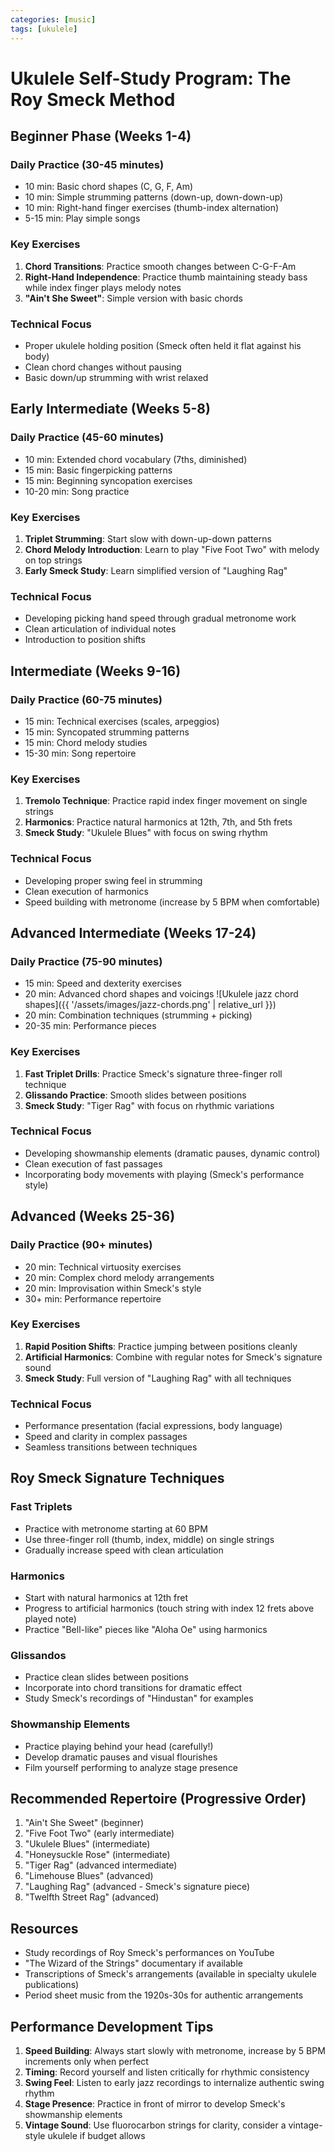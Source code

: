 ```yaml
---
categories: [music]
tags: [ukulele]
---
```


# Ukulele Self-Study Program: The Roy Smeck Method

## Beginner Phase (Weeks 1-4)

### Daily Practice (30-45 minutes)
- 10 min: Basic chord shapes (C, G, F, Am)
- 10 min: Simple strumming patterns (down-up, down-down-up)
- 10 min: Right-hand finger exercises (thumb-index alternation)
- 5-15 min: Play simple songs

### Key Exercises
1. **Chord Transitions**: Practice smooth changes between C-G-F-Am
2. **Right-Hand Independence**: Practice thumb maintaining steady bass while index finger plays melody notes
3. **"Ain't She Sweet"**: Simple version with basic chords

### Technical Focus
- Proper ukulele holding position (Smeck often held it flat against his body)
- Clean chord changes without pausing
- Basic down/up strumming with wrist relaxed

## Early Intermediate (Weeks 5-8)

### Daily Practice (45-60 minutes)
- 10 min: Extended chord vocabulary (7ths, diminished)
- 15 min: Basic fingerpicking patterns
- 15 min: Beginning syncopation exercises
- 10-20 min: Song practice

### Key Exercises
1. **Triplet Strumming**: Start slow with down-up-down patterns
2. **Chord Melody Introduction**: Learn to play "Five Foot Two" with melody on top strings
3. **Early Smeck Study**: Learn simplified version of "Laughing Rag"

### Technical Focus
- Developing picking hand speed through gradual metronome work
- Clean articulation of individual notes
- Introduction to position shifts

## Intermediate (Weeks 9-16)

### Daily Practice (60-75 minutes)
- 15 min: Technical exercises (scales, arpeggios)
- 15 min: Syncopated strumming patterns
- 15 min: Chord melody studies
- 15-30 min: Song repertoire

### Key Exercises
1. **Tremolo Technique**: Practice rapid index finger movement on single strings
2. **Harmonics**: Practice natural harmonics at 12th, 7th, and 5th frets
3. **Smeck Study**: "Ukulele Blues" with focus on swing rhythm

### Technical Focus
- Developing proper swing feel in strumming
- Clean execution of harmonics
- Speed building with metronome (increase by 5 BPM when comfortable)

## Advanced Intermediate (Weeks 17-24)

### Daily Practice (75-90 minutes)
- 15 min: Speed and dexterity exercises
- 20 min: Advanced chord shapes and voicings
  ![Ukulele jazz chord shapes]({{ '/assets/images/jazz-chords.png' | relative_url }})
- 20 min: Combination techniques (strumming + picking)
- 20-35 min: Performance pieces

### Key Exercises
1. **Fast Triplet Drills**: Practice Smeck's signature three-finger roll technique
2. **Glissando Practice**: Smooth slides between positions
3. **Smeck Study**: "Tiger Rag" with focus on rhythmic variations

### Technical Focus
- Developing showmanship elements (dramatic pauses, dynamic control)
- Clean execution of fast passages
- Incorporating body movements with playing (Smeck's performance style)

## Advanced (Weeks 25-36)

### Daily Practice (90+ minutes)
- 20 min: Technical virtuosity exercises
- 20 min: Complex chord melody arrangements
- 20 min: Improvisation within Smeck's style
- 30+ min: Performance repertoire

### Key Exercises
1. **Rapid Position Shifts**: Practice jumping between positions cleanly
2. **Artificial Harmonics**: Combine with regular notes for Smeck's signature sound
3. **Smeck Study**: Full version of "Laughing Rag" with all techniques

### Technical Focus
- Performance presentation (facial expressions, body language)
- Speed and clarity in complex passages
- Seamless transitions between techniques

## Roy Smeck Signature Techniques

### Fast Triplets
- Practice with metronome starting at 60 BPM
- Use three-finger roll (thumb, index, middle) on single strings
- Gradually increase speed with clean articulation

### Harmonics
- Start with natural harmonics at 12th fret
- Progress to artificial harmonics (touch string with index 12 frets above played note)
- Practice "Bell-like" pieces like "Aloha Oe" using harmonics

### Glissandos
- Practice clean slides between positions
- Incorporate into chord transitions for dramatic effect
- Study Smeck's recordings of "Hindustan" for examples

### Showmanship Elements
- Practice playing behind your head (carefully!)
- Develop dramatic pauses and visual flourishes
- Film yourself performing to analyze stage presence

## Recommended Repertoire (Progressive Order)

1. "Ain't She Sweet" (beginner)
2. "Five Foot Two" (early intermediate)
3. "Ukulele Blues" (intermediate)
4. "Honeysuckle Rose" (intermediate)
5. "Tiger Rag" (advanced intermediate)
6. "Limehouse Blues" (advanced)
7. "Laughing Rag" (advanced - Smeck's signature piece)
8. "Twelfth Street Rag" (advanced)

## Resources

- Study recordings of Roy Smeck's performances on YouTube
- "The Wizard of the Strings" documentary if available
- Transcriptions of Smeck's arrangements (available in specialty ukulele publications)
- Period sheet music from the 1920s-30s for authentic arrangements

## Performance Development Tips

1. **Speed Building**: Always start slowly with metronome, increase by 5 BPM increments only when perfect
2. **Timing**: Record yourself and listen critically for rhythmic consistency
3. **Swing Feel**: Listen to early jazz recordings to internalize authentic swing rhythm
4. **Stage Presence**: Practice in front of mirror to develop Smeck's showmanship elements
5. **Vintage Sound**: Use fluorocarbon strings for clarity, consider a vintage-style ukulele if budget allows
